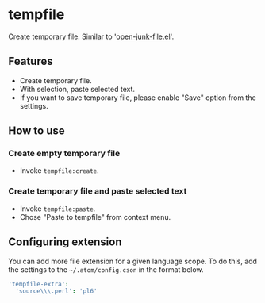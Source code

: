 # tempfile

Create temporary file.
Similar to '[open-junk-file.el](http://www.emacswiki.org/emacs/open-junk-file.el)'.

## Features

- Create temporary file.
- With selection, paste selected text.
- If you want to save temporary file, please enable "Save" option from the settings.

## How to use

### Create empty temporary file

- Invoke `tempfile:create`.

### Create temporary file and paste selected text

- Invoke `tempfile:paste`.
- Chose "Paste to tempfile" from context menu.

## Configuring extension

You can add more file extension for a given language scope.
To do this, add the settings to the `~/.atom/config.cson` in the format below.

```coffeescript
'tempfile-extra':
  'source\\\.perl': 'pl6'
```
